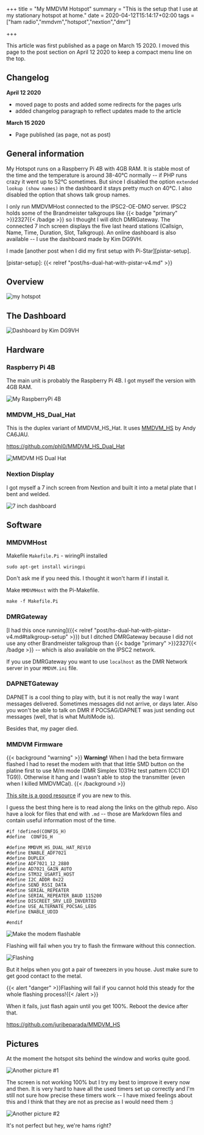 +++
title = "My MMDVM Hotspot"
summary = "This is the setup that I use at my stationary hotspot at home."
date = 2020-04-12T15:14:17+02:00
tags = ["ham radio","mmdvm","hotspot","nextion","dmr"]

+++

This article was first published as a page on March 15 2020. I moved this page
to the post section on April 12 2020 to keep a compact menu line on the top.

## Changelog

**April 12 2020**

- moved page to posts and added some redirects for the pages urls
- added changelog paragraph to reflect updates made to the article

**March 15 2020**

- Page published (as page, not as post)

## General information

My Hotspot runs on a Raspberry Pi 4B with 4GB RAM. It is stable most of the time
and the temperature is around 38-40°C normally -- if PHP runs crazy it went up
to 52°C sometimes. But since I disabled the option `extended lookup (show names)`
in the dashboard it stays pretty much on 40°C. I also disabled the option that
shows talk group names.

I only run MMDVMHost connected to the IPSC2-OE-DMO server. IPSC2 holds some of
the Brandmeister talkgroups like {{< badge "primary" >}}2327{{< /badge >}} so
I thought I will ditch DMRGateway. The connected 7 inch screen displays the
five last heard stations (Callsign, Name, Time, Duration, Slot, Talkgroup). An
online dashboard is also available -- I use the dashboard made by Kim DG9VH.

I made [another post when I did my first setup with Pi-Star][pistar-setup].

[pistar-setup]: {{< relref "post/hs-dual-hat-with-pistar-v4.md" >}}

## Overview

![my hotspot](/images/pages/hotspot_overview.jpg)

## The Dashboard

![Dashboard by Kim DG9VH](/images/pages/hotspot_dashboard.png)

## Hardware

### Raspberry Pi 4B

The main unit is probably the Raspberry Pi 4B. I got myself the version with 4GB
RAM.

![My RaspberryPi 4B](/images/pages/hotspot_raspi4b.jpg)

### MMDVM_HS_Dual_Hat

This is the duplex variant of MMDVM_HS_Hat. It uses [MMDVM_HS] by Andy CA6JAU.

<https://github.com/phl0/MMDVM_HS_Dual_Hat>

[MMDVM_HS]: #mmdvm-firmware

![MMDVM HS Dual Hat](/images/pages/hotspot_modem.jpg)

### Nextion Display

I got myself a 7 inch screen from Nextion and built it into a metal plate that
I bent and welded.

![7 inch dashboard](/images/pages/hotspot_dashboard-nextion.jpg)

## Software

### MMDVMHost

Makefile `Makefile.Pi` - wiringPi installed

```
sudo apt-get install wiringpi
```

Don't ask me if you need this. I thought it won't harm if I install it.

Make `MMDVMHost` with the Pi-Makefile.

```
make -f Makefile.Pi
```

### DMRGateway

[I had this once running]({{< relref "post/hs-dual-hat-with-pistar-v4.md#talkgroup-setup" >}})
but I ditched DMRGateway because I did not use any other Brandmeister talkgroup
than {{< badge "primary" >}}2327{{< /badge >}} -- which is also available on
the IPSC2 network.

If you use DMRGateway you want to use `localhost` as the DMR Network server in
your `MMDVM.ini` file.

### DAPNETGateway

DAPNET is a cool thing to play with, but it is not really the way I want
messages delivered. Sometimes messages did not arrive, or days later. Also you
won't be able to talk on DMR if POCSAG/DAPNET was just sending out messages (well,
that is what MultiMode is).

Besides that, my pager died.

### MMDVM Firmware

{{< background "warning" >}}
<strong>Warning!</strong> When I had the beta firmware flashed I had to reset
the modem with that that little SMD button on the platine first to use M/m mode
(DMR Simplex 1031Hz test pattern (CC1 ID1 TG9)). Otherwise it hang and I wasn't
able to stop the transmitter (even when I killed MMDVMCal).
{{< /background >}}

[This site is a good resource][known-issues] if you are new to this.

[known-issues]: https://github.com/juribeparada/MMDVM_HS/blob/master/README.md#known-issues

I guess the best thing here is to read along the links on the github repo. Also
have a look for files that end with `.md` -- those are Markdown files and
contain useful information most of the time.

```
#if !defined(CONFIG_H)
#define  CONFIG_H

#define MMDVM_HS_DUAL_HAT_REV10
#define ENABLE_ADF7021
#define DUPLEX
#define ADF7021_12_2880
#define AD7021_GAIN_AUTO
#define STM32_USART1_HOST
#define I2C_ADDR 0x22
#define SEND_RSSI_DATA
#define SERIAL_REPEATER
#define SERIAL_REPEATER_BAUD 115200
#define DISCREET_SRV_LED_INVERTED
#define USE_ALTERNATE_POCSAG_LEDS
#define ENABLE_UDID

#endif
```

![Make the modem flashable](/images/pages/hotspot_firmware.jpg)

Flashing will fail when you try to flash the firmware without this connection.

![Flashing](/images/pages/hotspot_flashing.jpg)

But it helps when you got a pair of tweezers in you house. Just make sure to get
good contact to the metal.

{{< alert "danger" >}}Flashing will fail if you cannot hold this steady
for the whole flashing process!{{< /alert >}}

When it fails, just flash again until you get 100%. Reboot the device after that.

https://github.com/juribeparada/MMDVM_HS

## Pictures

At the moment the hotspot sits behind the window and works quite good.

![Another picture #1](/images/pages/hotspot_01.jpg)

The screen is not working 100% but I try my best to improve it every now and
then. It is very hard to have all the used timers set up correctly and I'm still
not sure how precise these timers work -- I have mixed feelings about this and
I think that they are not as precise as I would need them :)

![Another picture #2](/images/pages/hotspot_02.jpg)

It's not perfect but hey, we're hams right?
